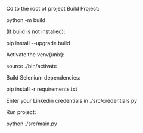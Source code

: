 Cd to the root of project
Build Project:

python -m build

(If build is not installed):

pip install --upgrade build

Activate the venv(unix):

source ./bin/activate

Build Selenium dependencies:

pip install -r requirements.txt

Enter your Linkedin credentials in ./src/credentials.py

Run project:

python ./src/main.py